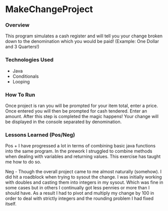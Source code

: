 # MakeChangeProject

### Overview

This program simulates a cash register and will tell you your change
broken down to the denomination which you would be paid! (Example: One Dollar
  and 3 Quarters!)

  ### Technologies Used

  - Java
  - Conditionals
  - Looping

### How To Run
Once project is ran you will be prompted for your item total, enter a price.
Once entered you will then be prompted for cash tendered. Enter an amount.
After this step is completed the magic happens! Your change will be displayed
in the console separated by denomination.
### Lessons Learned (Pos/Neg)
Pos +
I have progressed a lot in terms of combining basic java functions into the same
program. In the prework I struggled to combine methods when dealing with
variables and returning values. This exercise has taught me how to do so.

Neg -
Though the overall project came to me almost naturally (somehow). I did hit a
roadblock when trying to sysout the change. I was initially working with doubles
and casting them into integers in my sysout. Which was fine in some cases but
in others I continually got less pennies or more than I should have. As a
result I had to pivot and multiply my change by 100 in order to deal with
strictly integers and the rounding problem I had fixed itself.

